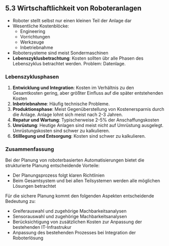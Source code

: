## 5.3 Wirtschaftlichkeit von Roboteranlagen

- Roboter stellt selbst nur einen kleinen Teil der Anlage dar
- Wesentliche Kostenblöcke:
  - Engineering
  - Vorrichtungen
  - Werkzeuge
  - Inbetriebnahme
- Robotersysteme sind meist Sondermaschinen
- **Lebenszyklusbetrachtung**: Kosten sollten übr alle Phasen des Lebenszyklus betrachtet werden. Problem: Datenlage.

### Lebenszyklusphasen

1. **Entwicklung und Integration**: Kosten im Verhältnis zu den Gesamtkosten gering, aber größter Einfluss auf die später entstehenden Kosten
1. **Inbetriebnahme**: Häufig technische Probleme.
1. **Produktionsphase**: Meist Gegenüberstellung von Kostenersparnis durch die Anlage. Anlage lohnt sich meist nach 2-3 Jahren.
1. **Repatur und Wartung**: Typischerweise 2-5% der Anschaffungskosten
1. **Umrüstung**: Heutige Anlagen sind meist nicht auf Umrüstung ausgelegt. Umrüstungskosten sind schwer zu kalkulieren.
1. **Stilllegung und Entsorgung**: Kosten sind schwer zu kalkulieren.

### Zusammenfassung

Bei der Planung von roboterbasierten Automatisierungen bietet die strukturierte Planung entscheidende Vorteile:

- Der Planungsprozess folgt klaren Richtlinien
- Beim Gesamtsystem und bei allen Teilsystemen werden alle möglichen Lösungen betrachtet

Für die sichere Planung kommt den folgenden Aspekten entscheidende Bedeutung zu:

- Greiferauswahl und zugehörige Machbarkeitsanalysen
- Sensorauswahl und zugehörige Machbarkeitsanalysen
- Berücksichtigung von zusätzlichen Kosten zur Anpassung der bestehenden IT-Infrastrukur
- Anpassung des bestehenden Prozesses bei Integration der Roboterlösung
